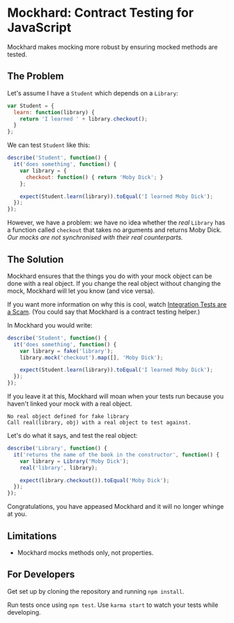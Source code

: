 # Mockhard: Contract Testing for JavaScript

Mockhard makes mocking more robust by ensuring mocked methods are tested.

## The Problem

Let's assume I have a `Student` which depends on a `Library`:

```js
var Student = {
  learn: function(library) {
    return 'I learned ' + library.checkout();
  }
};
```

We can test `Student` like this:

```js
describe('Student', function() {
  it('does something', function() {
    var library = {
      checkout: function() { return 'Moby Dick'; }
    };

    expect(Student.learn(library)).toEqual('I learned Moby Dick');
  });
});
```

However, we have a problem: we have no idea whether the *real* `Library` has a
function called `checkout` that takes no arguments and returns Moby Dick. *Our
mocks are not synchronised with their real counterparts.*

## The Solution

Mockhard ensures that the things you do with your mock object can be done with a
real object. If you change the real object without changing the mock, Mockhard will
let you know (and vice versa).

If you want more information on why this is cool, watch [Integration Tests are
a Scam](http://www.infoq.com/presentations/integration-tests-scam). (You could
say that Mockhard is a contract testing helper.)

In Mockhard you would write:

```js
describe('Student', function() {
  it('does something', function() {
    var library = fake('library');
    library.mock('checkout').map([], 'Moby Dick');

    expect(Student.learn(library)).toEqual('I learned Moby Dick');
  });
});
```

If you leave it at this, Mockhard will moan when your tests run because you haven't
linked your mock with a real object.

```
No real object defined for fake library
Call real(library, obj) with a real object to test against.
```

Let's do what it says, and test the real object:

```js
describe('Library', function() {
  it('returns the name of the book in the constructor', function() {
    var library = Library('Moby Dick');
    real('library', library);

    expect(library.checkout()).toEqual('Moby Dick');
  });
});
```

Congratulations, you have appeased Mockhard and it will no longer whinge at you.

## Limitations

- Mockhard mocks methods only, not properties.

## For Developers

Get set up by cloning the repository and running `npm install`.

Run tests once using `npm test`. Use `karma start` to watch your tests while
developing.
